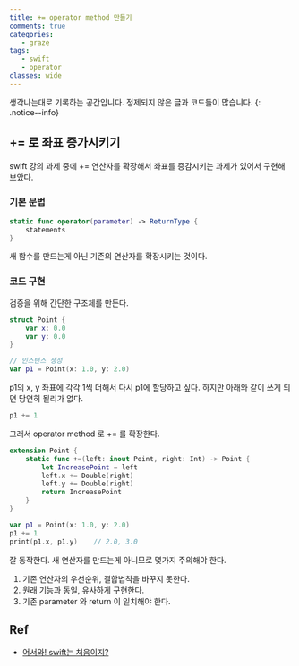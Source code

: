 ```yaml
---
title: += operator method 만들기
comments: true
categories:
   - graze
tags:
   - swift
   - operator
classes: wide
---
```

생각나는대로 기록하는 공간입니다. 정제되지 않은 글과 코드들이 많습니다.
{: .notice--info}

## += 로 좌표 증가시키기

swift 강의 과제 중에 += 연산자를 확장해서 좌표를 증감시키는 과제가 있어서 구현해보았다.

### 기본 문법

```swift
static func operator(parameter) -> ReturnType {
    statements
}
```

새 함수를 만드는게 아닌 기존의 연산자를 확장시키는 것이다.

### 코드 구현

검증을 위해 간단한 구조체를 만든다.

```swift
struct Point {
    var x: 0.0
    var y: 0.0
}

// 인스턴스 생성
var p1 = Point(x: 1.0, y: 2.0)
```

p1의 x, y 좌표에 각각 1씩 더해서 다시 p1에 할당하고 싶다. 하지만 아래와 같이 쓰게 되면 당연히 될리가 없다.

```swift
p1 += 1
```

그래서 operator method 로 += 를 확장한다.

```swift
extension Point {
    static func +=(left: inout Point, right: Int) -> Point {
        let IncreasePoint = left
        left.x += Double(right)
        left.y += Double(right)
        return IncreasePoint
    }
}

var p1 = Point(x: 1.0, y: 2.0)
p1 += 1
print(p1.x, p1.y)    // 2.0, 3.0
```

잘 동작한다. 새 연산자를 만드는게 아니므로 몇가지 주의해야 한다.

1. 기존 연산자의 우선순위, 결합법칙을 바꾸지 못한다.
2. 원래 기능과 동일, 유사하게 구현한다.
3. 기존 parameter 와 return 이 일치해야 한다.

## Ref
- [어서와! swift는 처음이지?](https://programmers.co.kr/learn/courses/)

